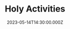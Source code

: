 ---
video:
  type: vimeo
  id: 826777770
speaker:
  permalink: bart-wilkins
  name: Bart Wilkins
title: Holy Activities
image: https://i.imgur.com/sZh9kVI.png
date: 2023-05-14T14:30:00.000Z
---
